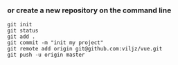 ### or create a new repository on the command line
```shell
git init
git status
git add .
git commit -m "init my project"
git remote add origin git@github.com:viljz/vue.git
git push -u origin master
```